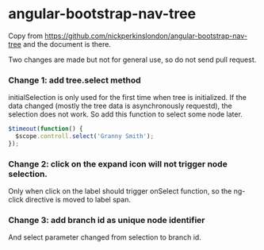 angular-bootstrap-nav-tree
==========================
Copy from https://github.com/nickperkinslondon/angular-bootstrap-nav-tree and the document is there.

Two changes are made but not for general use, so do not send pull request.

### Change 1: add tree.select method
initialSelection is only used for the first time when tree is initialized. If the data changed (mostly the tree data is asynchronously requestd), the selection does not work. So add this function to select some node later.
```js
$timeout(function() {
  $scope.controll.select('Granny Smith');
});
```

### Change 2: click on the expand icon will not trigger node selection.
Only when click on the label should trigger onSelect function, so the ng-click directive is moved to label span.

### Change 3: add branch id as unique node identifier
And select parameter changed from selection to branch id.
